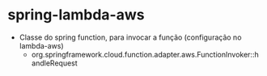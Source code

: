 # spring-lambda-aws
- Classe do spring function, para invocar a função (configuração no lambda-aws)
  - org.springframework.cloud.function.adapter.aws.FunctionInvoker::handleRequest
